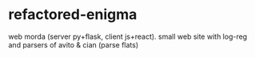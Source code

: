 # refactored-enigma
web morda (server py+flask, client js+react). small web site with log-reg and parsers of avito &amp; cian (parse flats)
